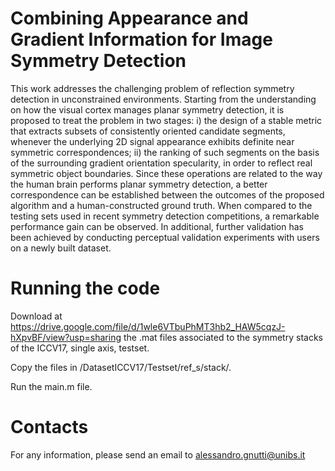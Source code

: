 # Combining Appearance and Gradient Information for Image Symmetry Detection

This work addresses the challenging problem of reflection symmetry detection in unconstrained environments. Starting from the understanding on how the visual cortex manages planar symmetry detection, it is proposed to treat the problem in two stages: i) the design of a stable metric that extracts subsets of consistently oriented candidate segments, whenever the underlying 2D signal appearance exhibits definite near symmetric correspondences; ii) the ranking of such segments on the basis of the surrounding gradient orientation specularity, in order to reflect real symmetric object boundaries. Since these operations are related to the way the human brain performs planar symmetry detection, a better correspondence can be established between the outcomes of the proposed algorithm and a human-constructed ground truth. When compared to the testing sets used in recent symmetry detection competitions, a remarkable performance gain can be observed. In additional, further validation has been achieved by conducting perceptual validation experiments with users on a newly built dataset.

# Running the code

Download at https://drive.google.com/file/d/1wle6VTbuPhMT3hb2_HAW5cqzJ-hXpvBF/view?usp=sharing the .mat files associated to the symmetry stacks of the ICCV17, single axis, testset.

Copy the files in /DatasetICCV17/Testset/ref_s/stack/.

Run the main.m file.

# Contacts

For any information, please send an email to alessandro.gnutti@unibs.it
